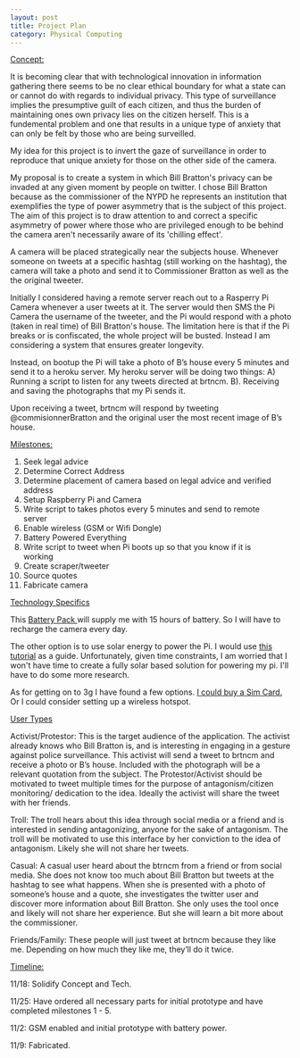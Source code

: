 ```yaml
---
layout: post
title: Project Plan
category: Physical Computing
---
```


<span style='text-decoration:underline'>Concept:</span>

It is becoming clear that with technological innovation in information gathering there seems to be no clear ethical boundary for what a state can or cannot do with regards to individual privacy. This type of surveillance implies the presumptive guilt of each citizen, and thus the burden of maintaining ones own privacy lies on the citizen herself. This is a fundemental problem and one that results in a unique type of anxiety that can only be felt by those who are being surveilled.

My idea for this project is to invert the gaze of surveillance in order to reproduce that unique anxiety for those on the other side of the camera.

My proposal is to create a system in which Bill Bratton's privacy can be invaded at any given moment by people on twitter. I chose Bill Bratton because as the commissioner of the NYPD he represents an institution that exemplifies the type of power asymmetry that is the subject of this project.  The aim of this project is to draw attention to and correct a specific asymmetry of power where those who are privileged enough to be behind the camera aren't necessarily aware of its 'chilling effect'.

A camera will be placed strategically near the subjects house.  Whenever someone on tweets at a specific hashtag (still working on the hashtag), the camera will take a photo and send it to Commissioner Bratton as well as the the original tweeter.

Initially I considered having a remote server reach out to a Rasperry Pi Camera whenever a user tweets at it.  The server would then SMS the Pi Camera the username of the tweeter, and the Pi would respond with a photo (taken in real time) of Bill Bratton's house.  The limitation here is that if the Pi breaks or is confiscated, the whole project will be busted.  Instead I am considering a system that ensures greater longevity. 

Instead, on bootup the Pi will take a photo of B’s house every 5 minutes and send it to a heroku server. My heroku server will be doing two things: 
A) Running a script to listen for any tweets directed at brtncm. B).  Receiving and saving the photographs that my Pi sends it.  

Upon receiving a tweet, brtncm will respond by tweeting @commisionnerBratton and the original user the most recent image of B’s house. 

<span style='text-decoration:underline'>Milestones:</span>
<ol>
	<li>Seek legal advice</li>
	<li>Determine Correct Address</li>
	<li>Determine placement of camera based on legal advice and verified </li>address
	<li>Setup Raspberry Pi and Camera</li>
	<li>Write script to takes photos every 5 minutes and send to remote </li>server
	<li>Enable wireless (GSM or Wifi Dongle)</li>
	<li>Battery Powered Everything</li>
	<li>Write script to tweet when Pi boots up so that you know if it is </li>working
	<li>Create scraper/tweeter</li>
	<li>Source quotes</li>
	<li>Fabricate camera</li>
</ol>

<span style='text-decoration:underline'>Technology Specifics</span>

This <a href = 'https://www.adafruit.com/products/1566'>Battery Pack </a> 
will supply me with 15 hours of battery.  So I will have to recharge the camera every day.

The other option is to use solar energy to power the Pi. I would use <a href="http://www.voltaicsystems.com/blog/powering-a-raspberry-pi-from-solar-power/">this tutorial</a> as a guide.  Unfortunately, given time constraints, I am worried that I won't have time to create a fully solar based solution for powering my pi.  I'll have to do some more research.

As for getting on to 3g I have found a few options. <a href="https://content.konekt.io/blog/raspberry-pi-on-cellular/"> I could buy a Sim Card.</a> Or I could consider setting up a wireless hotspot.

	
<span style='text-decoration:underline'>User Types</span>

Activist/Protestor: This is the target audience of the application.  The activist already knows who Bill Bratton is, and is interesting in engaging in a gesture against police surveillance. This activist will send a tweet to brtncm and receive a photo or B’s house. Included with the photograph will be a relevant quotation from the subject.  The Protestor/Activist should be motivated to tweet multiple times for the purpose of antagonism/citizen monitoring/ dedication to the idea.  Ideally the activist will share the tweet with her friends.

Troll: The troll hears about this idea through social media or a friend and is interested in sending antagonizing, anyone for the sake of antagonism.  The troll will be motivated to use this interface by her conviction to the idea of antagonism.  Likely she will not share her tweets.

Casual: A casual user heard about the btrncm from a friend or from social media.  She does not know too much about Bill Bratton but tweets at the hashtag to see what happens.  When she is presented with a photo of someone’s house and a quote, she investigates the twitter user and discover more information about Bill Bratton.  She only uses the tool once and likely will not share her experience.  But she will learn a bit more about the commissioner. 

Friends/Family:  These people will just tweet at brtncm because they like me. Depending on how much they like me, they’ll do it twice. 


<span style='text-decoration:underline'>Timeline:</span>
	
11/18: Solidify Concept and Tech.

11/25: Have ordered all necessary parts for initial prototype and have completed milestones 1 - 5.

11/2: GSM enabled and initial prototype with battery power.

11/9: Fabricated.


